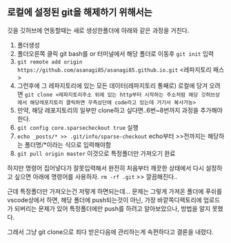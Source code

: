 ## 로컬에 설정된 git을 해제하기 위해서는

깃을 깃허브에 연동할때는 새로 생성한폴더에 아래와 같은 과정을 거친다.
1. 폴더생성
2. 폴더오른쪽 클릭 git bash를 or 터미널에서 해당 폴더로 이동후 `git init` 입력
3. `git remote add origin https://github.com/asanagi85/asanagi85.github.io.git` <레파지토리 패스>
4. 그런후에 그 레파지토리에 있는 모든 데이터(레파지토리 통째로) 로컬에 당겨 오려면 
`git clone <레파지토리주소 위에 있는 http부터 시작하는 주소처럼 해당 깃허브상에서 해당레포지토리 클릭하면 우측상단에 code라고 있는데 거기서 복사가능>`
5. 만약, 해당 레포지토리의 일부만 clone하고 싶다면..6번~8번까지 과정을 추가해야 한다.
6. `git config core.sparsecheckout true` 실행
7. `echo _posts/* >> .git/info/sparse-checkout` echo부터 >>전까지는 해당하는 폴더명/*이라는 식으로 입력해야함
8. `git pull origin master` 이것으로 특정폴더만 가져오기 완료

하지만 명령어 집어넣다가 잘못입력해서 완전히 처음부터 깨끗한 상태에서 다시 설정하고 싶으면
아래에 명령어를 사용하자.
`rm -rf .git` >> 깔끔해진다..

근데 특정폴더만 가져오는건 저렇게 하면되는데...
문제는 그렇게 가져온 폴더에 푸쉬를 vscode상에서 하면, 해당 폴더에 push되는것이 아닌,
가장 바깥쪽디렉토리에 업로드가 되버리는 문제가 있어
특정폴더에만 push를 하려고 알아보았으나, 방법을 알지 못했다.

그래서 그냥 git clone으로 죄다 받은다음에 관리하는게 속편하다고 결론을 내렸다.
